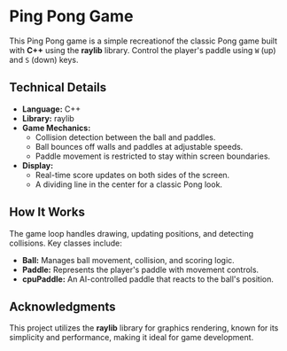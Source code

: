 # Ping Pong Game

This Ping Pong game is a simple recreationof the classic Pong game built with **C++** using the **raylib** library. Control the player's paddle using `W` (up) and `S` (down) keys.

## Technical Details

- **Language:** C++
- **Library:** raylib
- **Game Mechanics:**
  - Collision detection between the ball and paddles.
  - Ball bounces off walls and paddles at adjustable speeds.
  - Paddle movement is restricted to stay within screen boundaries.
- **Display:**
  - Real-time score updates on both sides of the screen.
  - A dividing line in the center for a classic Pong look.

## How It Works

The game loop handles drawing, updating positions, and detecting collisions. Key classes include:

- **Ball:** Manages ball movement, collision, and scoring logic.
- **Paddle:** Represents the player's paddle with movement controls.
- **cpuPaddle:** An AI-controlled paddle that reacts to the ball's position.

## Acknowledgments

This project utilizes the **raylib** library for graphics rendering, known for its simplicity and performance, making it ideal for game development.
